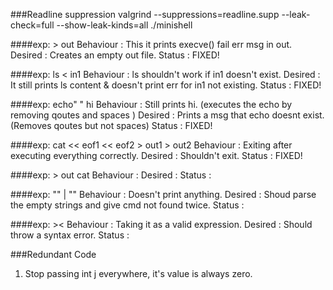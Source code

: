 ###Readline suppression
valgrind --suppressions=readline.supp --leak-check=full --show-leak-kinds=all ./minishell

####exp: > out
Behaviour : This it prints execve() fail err msg in out.
Desired : Creates an empty out file.
Status : FIXED!

####exp: ls < in1
Behaviour : ls shouldn't work if in1 doesn't exist.
Desired : It still prints ls content & doesn't print err for in1 not existing.
Status : FIXED!

####exp: echo" " hi
Behaviour : Still prints hi. (executes the echo by removing qoutes and spaces )
Desired : Prints a msg that echo doesnt exist. (Removes qoutes but not spaces)
Status : FIXED!

####exp: cat << eof1 << eof2 > out1 > out2
Behaviour : Exiting after executing everything correctly.
Desired : Shouldn't exit.
Status : FIXED!

####exp: > out cat
Behaviour : 
Desired : 
Status : 

####exp: "" | ""
Behaviour : Doesn't print anything.
Desired : Shoud parse the empty strings and give cmd not found twice.
Status : 

####exp: ><
Behaviour : Taking it as a valid expression.
Desired : Should throw a syntax error.
Status : 



###Redundant Code
1. Stop passing int j everywhere, it's value is always zero.
